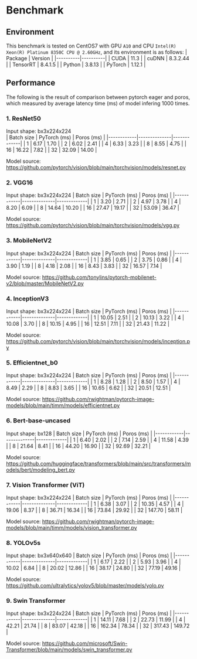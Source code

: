 # Benchmark
## Environment
This benchmark is tested on CentOS7 with GPU `A10` and CPU `Intel(R) Xeon(R) Platinum 8350C CPU @ 2.60GHz`, and its environment is as follows:
| Package  |  Version |
|----------|----------|
| CUDA     | 11.3     |
| cuDNN    | 8.3.2.44 |
| TensorRT | 8.4.1.5  |
| Python   | 3.8.13   |
| PyTorch  | 1.12.1   |

## Performance
The following is the result of comparison between pytorch eager and poros, which measured by average latency time (ms) of model infering 1000 times.

### 1. ResNet50
Input shape: bx3x224x224  
| Batch size | PyTorch (ms) |  Poros (ms) |
|------------|--------------|-------------|
| 1          |   6.17       |  1.70       |
| 2          |   6.02       |  2.41       |
| 4          |   6.33       |  3.23       |
| 8          |   8.55       |  4.75       |
| 16         |   16.22      |  7.82       |
| 32         |   32.09      |  14.00      |  

Model source: https://github.com/pytorch/vision/blob/main/torchvision/models/resnet.py  

### 2. VGG16
Input shape: bx3x224x224
| Batch size | PyTorch (ms) |  Poros (ms) |
|------------|--------------|-------------|
| 1          |   3.20       |  2.71       |
| 2          |   4.97       |  3.78       |
| 4          |   8.20       |  6.09       |
| 8          |   14.64      |  10.20      |
| 16         |   27.47      |  19.17      |
| 32         |   53.09      |  36.47      |

Model source: https://github.com/pytorch/vision/blob/main/torchvision/models/vgg.py  

### 3. MobileNetV2
Input shape: bx3x224x224
| Batch size | PyTorch (ms) |  Poros (ms) |
|------------|--------------|-------------|
| 1          |   3.85       |  0.65       |
| 2          |   3.75       |  0.86       |
| 4          |   3.90       |  1.19       |
| 8          |   4.18       |  2.08       |
| 16         |   8.43       |  3.83       |
| 32         |   16.57      |  7.14       |

Model source: https://github.com/tonylins/pytorch-mobilenet-v2/blob/master/MobileNetV2.py  

### 4. InceptionV3
Input shape: bx3x224x224
| Batch size | PyTorch (ms) |  Poros (ms) |
|------------|--------------|-------------|
| 1          |   10.05      |  2.51       |
| 2          |   10.13      |  3.22       |
| 4          |   10.08      |  3.70       |
| 8          |   10.15      |  4.95       |
| 16         |   12.51      |  7.11       |
| 32         |   21.43      |  11.22      |

Model source: https://github.com/pytorch/vision/blob/main/torchvision/models/inception.py  

### 5. Efficientnet_b0
Input shape: bx3x224x224
| Batch size | PyTorch (ms) |  Poros (ms) |
|------------|--------------|-------------|
| 1          |   8.28       |  1.28       |
| 2          |   8.50       |  1.57       |
| 4          |   8.49       |  2.29       |
| 8          |   8.83       |  3.65       |
| 16         |   10.65      |  6.62       |
| 32         |   20.51      |  12.51      |

Model source: https://github.com/rwightman/pytorch-image-models/blob/main/timm/models/efficientnet.py  

### 6. Bert-base-uncased
Input shape: bx128
| Batch size | PyTorch (ms) |  Poros (ms) |
|------------|--------------|-------------|
| 1          |   6.40       |  2.02       |
| 2          |   7.14       |  2.59       |
| 4          |   11.58      |  4.39       |
| 8          |   21.64      |  8.41       |
| 16         |   44.20      |  16.90      |
| 32         |   92.69      |  32.21      |

Model source: https://github.com/huggingface/transformers/blob/main/src/transformers/models/bert/modeling_bert.py  

### 7. Vision Transformer (ViT)
Input shape: bx3x224x224
| Batch size | PyTorch (ms) |  Poros (ms) |
|------------|--------------|-------------|
| 1          |   6.38       |  3.07       |
| 2          |   10.35      |  4.57       |
| 4          |   19.06      |  8.37       |
| 8          |   36.71      |  16.34      |
| 16         |   73.84      |  29.92      |
| 32         |   147.70     |  58.11      |

Model source: https://github.com/rwightman/pytorch-image-models/blob/main/timm/models/vision_transformer.py 

### 8. YOLOv5s
Input shape: bx3x640x640
| Batch size | PyTorch (ms) |  Poros (ms) |
|------------|--------------|-------------|
| 1          |   6.17       |  2.22       |
| 2          |   5.93       |  3.96       |
| 4          |   10.02      |  6.84       |
| 8          |   20.02      |  12.86      |
| 16         |   38.17      |  24.80      |
| 32         |   77.19      |  49.16      |

Model source: https://github.com/ultralytics/yolov5/blob/master/models/yolo.py  

### 9. Swin Transformer
Input shape: bx3x224x224
| Batch size | PyTorch (ms) |  Poros (ms) |
|------------|--------------|-------------|
| 1          |   14.11      |  7.68       |
| 2          |   22.73      |  11.99      |
| 4          |   42.21      |  21.74      |
| 8          |   83.07      |  42.18      |
| 16         |   162.34     |  78.34      |
| 32         |   317.43     |  149.72     |

Model source: https://github.com/microsoft/Swin-Transformer/blob/main/models/swin_transformer.py 